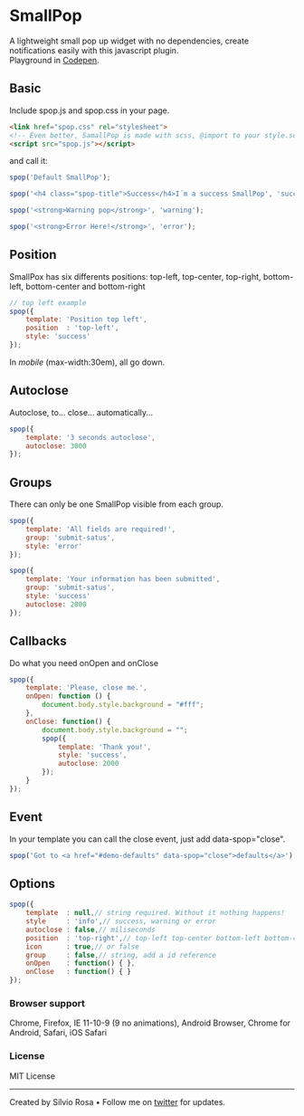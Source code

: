 # SmallPop

A lightweight small pop up widget with no dependencies, create notifications easily with this javascript plugin.<br>Playground in [Codepen](http://codepen.io/silvio-r/pen/jWmWXy).

## Basic

Include spop.js and spop.css in your page.

```html
<link href="spop.css" rel="stylesheet">
<!-- Even better, SamallPop is made with scss, @import to your style.scss -->
<script src="spop.js"></script>
```

and call it:

```javascript
spop('Default SmallPop');

spop('<h4 class="spop-title">Success</h4>I´m a success SmallPop', 'success');

spop('<strong>Warning pop</strong>', 'warning');

spop('<strong>Error Here!</strong>', 'error');
```


## Position

SmallPox has six differents positions: top-left, top-center,  top-right, bottom-left, bottom-center and bottom-right

```javascript
// top left example
spop({
	template: 'Position top left',
	position  : 'top-left',
	style: 'success'
});
```

In *mobile* (max-width:30em), all go down.


## Autoclose

Autoclose, to... close... automatically...

```javascript
spop({
	template: '3 seconds autoclose',
	autoclose: 3000
});
```


## Groups

There can only be one SmallPop visible from each group.

```javascript
spop({
	template: 'All fields are required!',
	group: 'submit-satus',
	style: 'error'
});

spop({
	template: 'Your information has been submitted',
	group: 'submit-satus',
	style: 'success'
	autoclose: 2000
});
```

## Callbacks

Do what you need onOpen and onClose

```javascript
spop({
	template: 'Please, close me.',
	onOpen: function () {
		document.body.style.background = "#fff";
	},
	onClose: function() {
		document.body.style.background = "";
		spop({
			template: 'Thank you!',
			style: 'success',
			autoclose: 2000
		});
	}
});
```


## Event

In your template you can call the close event, just add data-spop="close".

```javascript
spop('Got to <a href="#demo-defaults" data-spop="close">defaults</a>');
```


## Options

```javascript
spop({
	template  : null,// string required. Without it nothing happens!
	style     : 'info',// success, warning or error
	autoclose : false,// miliseconds
	position  : 'top-right',// top-left top-center bottom-left bottom-center bottom-right
	icon      : true,// or false
	group     : false,// string, add a id reference
	onOpen    : function() { },
	onClose   : function() { }
});
```


### Browser support
Chrome, Firefox, IE 11-10-9 (9 no animations), Android Browser, Chrome for Android, Safari, iOS Safari

### License

MIT License

----

Created by Sílvio Rosa • Follow me on [twitter](https://twitter.com/silvior_) for updates.
